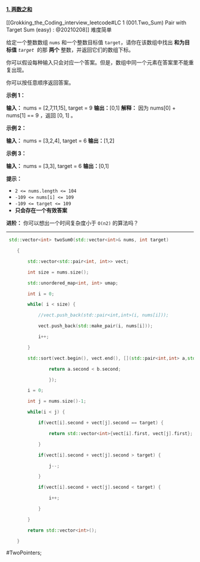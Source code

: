 
#### [1. 两数之和](https://leetcode.cn/problems/two-sum/)
[[Grokking_the_Coding_interview_leetcode#LC 1 (001.Two_Sum) Pair with Target Sum (easy) : @20210208]]
难度简单

给定一个整数数组 `nums` 和一个整数目标值 `target`，请你在该数组中找出 **和为目标值** _`target`_  的那 **两个** 整数，并返回它们的数组下标。

你可以假设每种输入只会对应一个答案。但是，数组中同一个元素在答案里不能重复出现。

你可以按任意顺序返回答案。

**示例 1：**

**输入：** nums = [2,7,11,15], target = 9
**输出：**[0,1]
**解释：** 因为 nums[0] + nums[1] == 9 ，返回 [0, 1] 。

**示例 2：**

**输入：** nums = [3,2,4], target = 6
**输出：**[1,2]

**示例 3：**

**输入：** nums = [3,3], target = 6
**输出：**[0,1]

**提示：**

-   `2 <= nums.length <= 104`
-   `-109 <= nums[i] <= 109`
-   `-109 <= target <= 109`
-   **只会存在一个有效答案**

**进阶：** 你可以想出一个时间复杂度小于 `O(n2)` 的算法吗？
---- ----
```cpp
 std::vector<int> twoSum0(std::vector<int>& nums, int target)

    {                                        

        std::vector<std::pair<int, int>> vect;

        int size = nums.size();              

        std::unordered_map<int, int> umap;

        int i = 0;                           

        while( i < size) {                   

            //vect.push_back(std::pair<int,int>(i, nums[i]));

            vect.push_back(std::make_pair(i, nums[i]));

            i++;                             

        }                                    

        std::sort(vect.begin(), vect.end(), [](std::pair<int,int> a,std::pair<int,int> b){ 

                return a.second < b.second;                                                                                                                                                                      

                });                          

        i = 0;                               

        int j = nums.size()-1;               

        while(i < j) {                       

            if(vect[i].second + vect[j].second == target) {

                return std::vector<int>{vect[i].first, vect[j].first};

            }                                

            if(vect[i].second + vect[j].second > target) {

                j--;                         

            }                                

            if(vect[i].second + vect[j].second < target) {

                i++;                         

            }                                

        }                                    

        return std::vector<int>();           

    }
```
#TwoPointers;